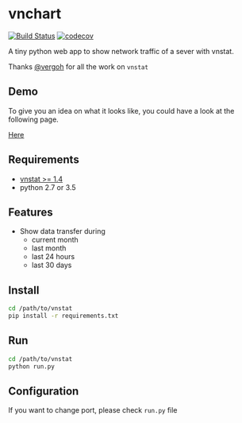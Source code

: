 # vnchart

[![Build Status](https://travis-ci.org/invkrh/vnchart.svg?branch=master)](https://travis-ci.org/invkrh/vnchart)
[![codecov](https://codecov.io/gh/invkrh/vnchart/branch/master/graph/badge.svg)](https://codecov.io/gh/invkrh/vnchart)

A tiny python web app to show network traffic of a sever with vnstat.

Thanks [@vergoh](https://github.com/vergoh) for all the work on `vnstat`

## Demo

To give you an idea on what it looks like, you could have a look at the following page.

[Here](http://vps.invkrh.me/demo)

## Requirements

* [vnstat >= 1.4](http://humdi.net/vnstat/)
* python 2.7 or 3.5

## Features

* Show data transfer during 
    -   current month
    -   last month
    -   last 24 hours
    -   last 30 days
    
## Install

```bash
cd /path/to/vnstat
pip install -r requirements.txt
```

    
## Run

```bash
cd /path/to/vnstat
python run.py
```

## Configuration

If you want to change port, please check `run.py` file
